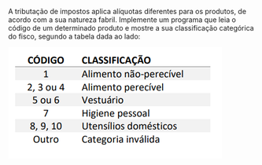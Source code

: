 A tributação de impostos aplica alíquotas
diferentes para os produtos, de acordo com a
sua natureza fabril.
Implemente um programa que leia o código de
um determinado produto e mostre a sua
classificação categórica do fisco, segundo a
tabela dada ao lado:

![img.png](img.png)